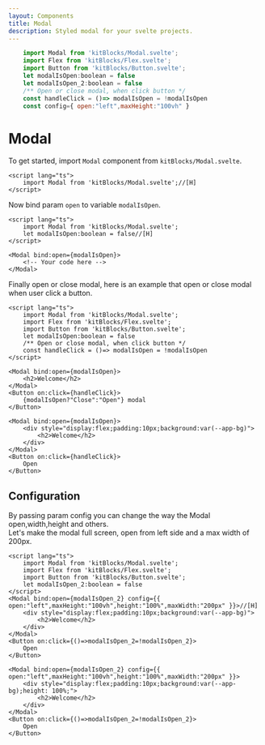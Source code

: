 ```yaml
---
layout: Components
title: Modal
description: Styled modal for your svelte projects.
---
```

```js [CODE]
    import Modal from 'kitBlocks/Modal.svelte';
    import Flex from 'kitBlocks/Flex.svelte';
    import Button from 'kitBlocks/Button.svelte';
    let modalIsOpen:boolean = false
    let modalIsOpen_2:boolean = false
    /** Open or close modal, when click button */
    const handleClick = ()=> modalIsOpen = !modalIsOpen
    const config={ open:"left",maxHeight:"100vh" }
```
# Modal
To get started, import `Modal` component from `kitBlocks/Modal.svelte`.
```svelte
<script lang="ts">
    import Modal from 'kitBlocks/Modal.svelte';//[H]
</script>

```
Now bind param `open` to variable `modalIsOpen`.
```svelte
<script lang="ts">
    import Modal from 'kitBlocks/Modal.svelte';
    let modalIsOpen:boolean = false//[H]
</script>

<Modal bind:open={modalIsOpen}>
    <!-- Your code here -->
</Modal>
```
Finally open or close modal, here is an example that open or close modal when user click a button.
```svelte
<script lang="ts">
    import Modal from 'kitBlocks/Modal.svelte';
    import Flex from 'kitBlocks/Flex.svelte';
    import Button from 'kitBlocks/Button.svelte';
    let modalIsOpen:boolean = false
    /** Open or close modal, when click button */
    const handleClick = ()=> modalIsOpen = !modalIsOpen
</script>

<Modal bind:open={modalIsOpen}>
    <h2>Welcome</h2>
</Modal>
<Button on:click={handleClick}>
    {modalIsOpen?"Close":"Open"} modal
</Button>
```
```svelte [ADD]
<Modal bind:open={modalIsOpen}>
    <div style="display:flex;padding:10px;background:var(--app-bg)">
        <h2>Welcome</h2>
    </div>
</Modal>
<Button on:click={handleClick}>
    Open
</Button>
```

## Configuration
By passing param config you can change the way the Modal open,width,height and others.<br/>
Let's make the modal full screen, open from left side and a max width of 200px.
```svelte
<script lang="ts">
    import Modal from 'kitBlocks/Modal.svelte';
    import Flex from 'kitBlocks/Flex.svelte';
    import Button from 'kitBlocks/Button.svelte';
    let modalIsOpen_2:boolean = false
</script>
<Modal bind:open={modalIsOpen_2} config={{ open:"left",maxHeight:"100vh",height:"100%",maxWidth:"200px" }}>//[H]
    <div style="display:flex;padding:10px;background:var(--app-bg)">
        <h2>Welcome</h2>
    </div>
</Modal>
<Button on:click={()=>modalIsOpen_2=!modalIsOpen_2}>
    Open
</Button>
```
```svelte [ADD]
<Modal bind:open={modalIsOpen_2} config={{ open:"left",maxHeight:"100vh",height:"100%",maxWidth:"200px" }}>
    <div style="display:flex;padding:10px;background:var(--app-bg);height: 100%;">
        <h2>Welcome</h2>
    </div>
</Modal>
<Button on:click={()=>modalIsOpen_2=!modalIsOpen_2}>
    Open
</Button>
```